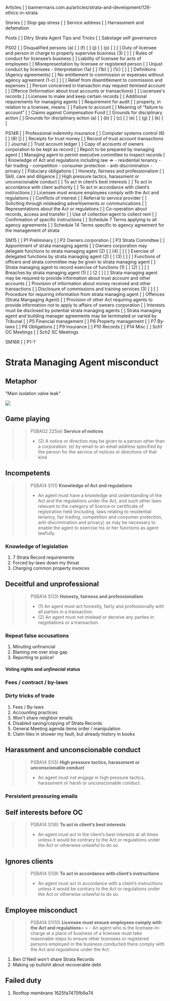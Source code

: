 Articles
[ ] bannermans.com.au/articles/strata-and-development/126-ethics-in-strata

Stories
[ ] Stop gap stress
[ ] Service address
[ ] Harrassment and defamation

Posts
[ ] Ditry Strata Agent Tips and Tricks
[ ] Sabotage self governance

PS02
[ ] Disqualified persons (a) [ ] (f) [ ] (j) [ ] (p) [ ]
[ ] Duty of licensee and person in charge to properly supervise business (3) [ ]
[ ] Rules of conduct for licensee’s business
[ ] Liability of licensee for acts of employees
[ ] Misrepresentation by licensee or registered person
[ ] Unjust conduct by licensees - Interpretation (1a) [ ] (1b) [ ] (1c) [ ]
[ ] Definitions (Agency agreements)
[ ] No entitlement to commission or expenses without agency agreement (1-c) [ ]
[ ] Relief from disentitlement to commission and expenses
[ ] Person concerned in transaction may request itemised account
[ ] Offence (Information about trust accounts or transactions)
[ ] Liscensee's records
[ ] Licensee to make and keep certain records
[ ] Additional requirements for managing agents
[ ] Requirement for audit
[ ] property, in relation to a licensee, means:
[ ] Failure to account
[ ] Meaning of “failure to account”
[ ] Claims against Compensation Fund
[ ] Grounds for disciplinary action
[ ] Grounds for disciplinary action (a) [ ] (b) [ ] (c) [ ] (e) [ ] (g) [ ] (k) [ ]

PS14R
[ ] Professional indemnity insurance
[ ] Computer systems control (6) [ ] (8) []
[ ] Receipts for trust money
[ ] Record of trust account transactions
[ ] Journal
[ ] Trust account ledger
[ ] Copy of accounts of owners corporation to be kept as record
[ ] Report to be prepared by managing agent
[ ] Managing agent to permit executive committee to inspect records
[ ] Knowledge of Act and regulations
    including law =>
    - residential tenancy
    - fair trading
    - competition
    - consumer protection
    - anti-discrimination
    - privacy
[ ] Fiduciary obligations
[ ] Honesty, fairness and professionalism
[ ] Skill, care and diligence
[ ] High pressure tactics, harassment or unconscionable conduct
[ ] To act in client’s best interests
[ ] To act in accordance with client authority
[ ] To act in accordance with client’s instructions
[ ] Licensee must ensure employees comply with the Act and regulations
[ ] Conflicts of interest
[ ] Referral to service provider
[ ] Soliciting through misleading advertisements or communications
[ ] Representations about the Act or regulations
[ ] Co-operation about records, access and transfer
[ ] Use of collection agent to collect rent
[ ] Confirmation of specific instructions
[ ] Schedule 7 Terms applying to all agency agreements
[ ] Schedule 14 Terms specific to agency agreement for the management of strata

SM15
[ ] P1 Preliminary
[ ] P2 Owners corporation
[ ] P3 Strata Committee
[ ] Appointment of strata managing agents
[ ] Owners corporation may delegate functions to strata managing agent (2) [ ] (4) [ ]
[ ] Exercise of delegated functions by strata managing agent (2) [ ] (3) [ ]
[ ] Functions of officers and strata committee may be given to strata managing agent
[ ] Strata managing agent to record exercise of functions (1) [ ] (2) [ ]
[ ] Breaches by strata managing agent (1) [ ] (2  [ ]
[ ] Strata managing agent may be required to provide information about trust account and other accounts
[ ] Provision of information about money received and other transactions
[ ] Disclosure of commissions and training services (3)  [ ]
[ ] Procedure for requiring information from strata managing agent
[ ] Offences (Strata Mangaging Agent)
[ ] Provision of other Act requiring agents to provide information not to apply to affairs of owners corporation
[ ] Interests must be disclosed by potential strata managing agents
[ ] Strata managing agent and building manager agreements may be terminated or varied by Tribunal
[ ] P5 Financial management
[ ] P6 Property management
[ ] P7 By-laws
[ ] P8 Obligations
[ ] P9 Insurance
[ ] P10 Records
[ ] P14 Misc
[ ] Sch1 OC Meetings
[ ] Sch2 SC Meetings

SM16R
[ ] P1-?









# Strata Managing Agent misconduct

<!-- "1626fdd335564b31"
Our tenant in unit 2 has emailed that they arrived home last night to find water surcharching out of the bathroom floor waste to the hallway and lounge room and then to bedroom.

The tenant called your three strata plumbers 3 times each and no-one answered their phones or called the tenants back.

The tenants therefore called our emergency plumber who attended the site from 1.00 am to 3.00 am and jet blasted the blocked sewer stack and rectified the issue. -->

## Metaphor

"Main isolation valve leak"

[![](/jk/lot36/2017-05-11-IMG_5403.jpg)](#)
<!-- [![](/jk/lot36/2017-05-11-IMG_5404.jpg)](#)
[![](/jk/lot36/2017-05-11-IMG_5409.jpg)](#)
[![](/jk/lot36/2017-05-12-IMG_5415.jpg)](#) -->


## Game playing

> > PSBA02 225(e) **Service of notices**
> > - (2)  A notice or direction may be given to a person other than a corporation:
(e)  by email to an email address specified by the person for the service of notices or directions of that kind

## Incompetents

> > PSBA14 S1(1) **Knowledge of Act and regulations**
> > - An agent must have a knowledge and understanding of the Act and the regulations under the Act, and such other laws relevant to the category of licence or certificate of registration held (including, laws relating to residential tenancy, fair trading, competition and consumer protection, anti-discrimination and privacy) as may be necessary to enable the agent to exercise his or her functions as agent lawfully.


### Knowledge of legislation

1. 7 Strata Record requirements
2. Forced by-laws down my throat
3. Charging common property invoices


<!--
### Attention to detail

1. Ignore / loose communications
2. Incorrectly interpret communications
3. Of client
4. Presenting false information
  - NCAT Example

### Unfit memory

1. No Asbestos history
2. Ruin personal belongings ("first we heard about it")

### Property damage & wasting finances
1. Hallways
2. Personal property
3. No capital planning / review of plumbing
 -->


## Deceitful and unprofessional

> > PSBA14 S1(3) **Honesty, fairness and professionalism**
> > - (1) An agent must act honestly, fairly and professionally with all parties in a transaction.
> > - (2) An agent must not mislead or deceive any parties in negotiations or a transaction.

### Repeat false accusations

1. Minuting unfinancial
2. Blaming me over stop gap
3. Reporting to police!

#### Voting rights and *unfinacial* status

### Fees / contract / by-laws
### Dirty tricks of trade

1. Fees / By-laws
2. Accounting practices
3. Won't share neighbor emails
4. Disabled saving/copying of Strata Records
4. General Meeting agenda items order / manipulation
5. Claim tiles in shower my fault, but already history in books

## Harassment and unconscionable conduct

> > PSBA14 S1(5) **High pressure tactics, harassment or unconscionable conduct**
> > - An agent must not engage in high pressure tactics, harassment or harsh or unconscionable conduct.

### Persistent pressuring emails

## Self interests before OC

> > PSBA14 S1(6) **To act in client’s best interests**
> > - An agent must act in the client’s best interests at all times unless it would be contrary to the Act or regulations under the Act or otherwise unlawful to do so.

## Ignores clients

> > PSBA14 S1(9) **To act in accordance with client’s instructions**
> > - An agent must act in accordance with a client’s instructions unless it would be contrary to the Act or regulations under the Act or otherwise unlawful to do so.

## Employee misconduct

> > PSBA14 S1(10) **Licensee must ensure employees comply with the Act and regulations**> > - An agent who is the licensee-in-charge at a place of business of a licensee must take reasonable steps to ensure other licensees or registered persons employed in the business conducted there comply with the Act and regulations under the Act.

1. Ben O'Neill won't share Strata Records
2. Making up bullshit about recoverable debt

## Failed duty

1. Rooftop membrane 1625fa7475fb9a74



<!-- ### Assuming full authority without due process

> > PSBR S6(6) **Confirmation of specific instructions—strata managing agent**
> > - Before or at the time of entering into an agency agreement under which an agent will exercise the functions of a strata managing agent or community managing agent, the agent must prepare for inclusion in the agency agreement written confirmation of the extent of the agent’s authority to undertake the following duties in connection with the exercise of those functions and any limitations on the agent’s authority to undertake those duties:
(a)  undertaking the financial management of funds and books of account,
(b)  holding documents and maintaining records relating to the scheme (for example, the strata roll, notices and minutes of meetings),
(c)  arranging building inspections and reports,
(d)  effecting repairs to and maintaining common property or engaging appropriately qualified tradespersons to do so and detailing limitations on expenditure that may be incurred by the agent without obtaining the approval of the person on behalf of whom the agent is acting,
(e)  paying disbursements and expenses incurred in connection with the agent’s management of the scheme,
(f)  arranging insurance cover for the scheme,
(g)  serving notices to comply with a by-law,
(h)  managing the sinking fund and the administrative fund,
(i)  undertaking steps necessary to recover any money owing in relation to levies,
(j)  representing the owners corporation or association in tribunal or court proceedings,
(k)  paying accounts in relation to the scheme (for example, accounts for water charges, council rates and maintenance),
(l)  arranging and undertaking administrative duties in relation to annual general meetings and other general meetings.
 -->
 